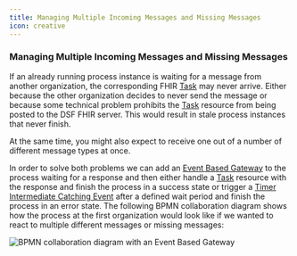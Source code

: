 ```yaml
---
title: Managing Multiple Incoming Messages and Missing Messages
icon: creative
---
```


### Managing Multiple Incoming Messages and Missing Messages

If an already running process instance is waiting for a message from another organization, the corresponding FHIR [Task](../concepts/fhir/task.md) may never arrive. Either because the other organization decides to never send the message or because some technical problem prohibits the [Task](../concepts/fhir/task.md) resource from being posted to the DSF FHIR server. This would result in stale process instances that never finish.

At the same time, you might also expect to receive one out of a number of different message types at once.

In order to solve both problems we can add an [Event Based Gateway](../concepts/bpmn/gateways.md#event-based-gateway) to the process waiting for a response and then either handle a [Task](../concepts/fhir/task.md) resource with the response and finish the process in a success state or trigger a [Timer Intermediate Catching Event](../concepts/bpmn/timer-intermediate-catching-events.md) after a defined wait period and finish the process in an error state. The following BPMN collaboration diagram shows how the process at the first organization would look like if we wanted to react to multiple different messages or missing messages:

<picture>
  <source media="(prefers-color-scheme: dark)" srcset="/photos/developer-documentation/exercise5_event_based_gateway_inverted.svg">
  <source media="(prefers-color-scheme: light)" srcset="/photos/developer-documentation/exercise5_event_based_gateway.svg">
  <img alt="BPMN collaboration diagram with an Event Based Gateway" src="/photos/developer-documentation/exercise5_event_based_gateway.svg">
</picture>
